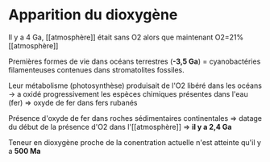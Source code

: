 # Apparition du dioxygène

Il y a 4 Ga, [[atmosphère]] était sans O2 alors que maintenant O2=21% [[atmosphère]]

Premières formes de vie dans océans terrestres (**-3,5 Ga**) = cyanobactéries filamenteuses contenues dans stromatolites fossiles.

Leur métabolisme (photosynthèse) produisait de l'O2 libéré dans les océans -> a oxidé progressivement les espèces chimiques présentes dans l'eau (fer) => oxyde de fer dans fers rubanés

Présence d'oxyde de fer dans roches sédimentaires continentales => datage du début de la présence d'O2 dans l'[[atmosphère]] => **il y a 2,4 Ga**

Teneur en dioxygène proche de la conentration actuelle n'est atteinte qu'il y a **500 Ma**